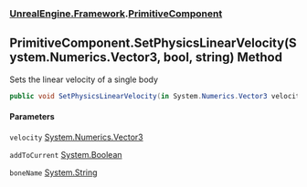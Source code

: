 ### [UnrealEngine.Framework](./UnrealEngine-Framework.md 'UnrealEngine.Framework').[PrimitiveComponent](./PrimitiveComponent.md 'UnrealEngine.Framework.PrimitiveComponent')
## PrimitiveComponent.SetPhysicsLinearVelocity(System.Numerics.Vector3, bool, string) Method
Sets the linear velocity of a single body  
```csharp
public void SetPhysicsLinearVelocity(in System.Numerics.Vector3 velocity, bool addToCurrent=false, string boneName=null);
```
#### Parameters
<a name='UnrealEngine-Framework-PrimitiveComponent-SetPhysicsLinearVelocity(System-Numerics-Vector3_bool_string)-velocity'></a>
`velocity` [System.Numerics.Vector3](https://docs.microsoft.com/en-us/dotnet/api/System.Numerics.Vector3 'System.Numerics.Vector3')  
  
<a name='UnrealEngine-Framework-PrimitiveComponent-SetPhysicsLinearVelocity(System-Numerics-Vector3_bool_string)-addToCurrent'></a>
`addToCurrent` [System.Boolean](https://docs.microsoft.com/en-us/dotnet/api/System.Boolean 'System.Boolean')  
  
<a name='UnrealEngine-Framework-PrimitiveComponent-SetPhysicsLinearVelocity(System-Numerics-Vector3_bool_string)-boneName'></a>
`boneName` [System.String](https://docs.microsoft.com/en-us/dotnet/api/System.String 'System.String')  
  
